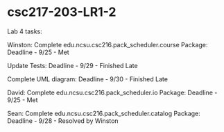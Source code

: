 # csc217-203-LR1-2
Lab 4 tasks:

Winston: 
Complete edu.ncsu.csc216.pack_scheduler.course Package: Deadline - 9/25 - Met

Update Tests: Deadline - 9/29 - Finished Late

Complete UML diagram: Deadline - 9/30 - Finished Late

David:
Complete edu.ncsu.csc216.pack_scheduler.io Package: Deadline - 9/25 - Met

Sean:
Complete edu.ncsu.csc216.pack_scheduler.catalog Package: Deadline - 9/28 - Resolved by Winston
